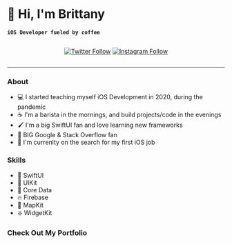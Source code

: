 # 👋 Hi, I'm Brittany

**`iOS Developer fueled by coffee`**

<div style="display:flex;justify-content:center;">

[![Twitter Follow](https://img.shields.io/twitter/follow/britcodes?logo=twitter&style=for-the-badge)](https://twitter.com/britcodes)
[![Instagram Follow](https://img.shields.io/badge/Instagram-%23E4405F.svg?style=for-the-badge&logo=Instagram&logoColor=white)](https://instagram.com/britcodes)
 </div>

---

### About
- 💻 I started teaching myself iOS Development in 2020, during the pandemic
- ☕️ I'm a barista in the mornings, and build projects/code in the evenings
- 🖌️ I'm a big SwiftUI fan and love learning new frameworks
- 🫶 BIG Google & Stack Overflow fan 
- 👀 I'm currenlty on the search for my first iOS job


 ### Skills
- 🎨 SwiftUI
- 📲 UIKit
- 💽 Core Data
- 🔥 Firebase
- 📍 MapKit
- ❇️ WidgetKit


### Check Out My Portfolio
 
       
          


<!--
**brittanyarima/brittanyarima** is a ✨ _special_ ✨ repository because its `README.md` (this file) appears on your GitHub profile.

Here are some ideas to get you started:

- 🔭 I’m currently working on ...
- 🌱 I’m currently learning ...
- 👯 I’m looking to collaborate on ...
- 🤔 I’m looking for help with ...
- 💬 Ask me about ...
- 📫 How to reach me: ...
- 😄 Pronouns: ...
- ⚡ Fun fact: ...
-->
